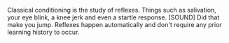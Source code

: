 Classical conditioning is the study of reflexes. Things such as salivation,
your eye blink, a knee jerk and even a startle response.
[SOUND]
Did that make you jump. Reflexes happen automatically and don't require any
prior learning history to occur.
